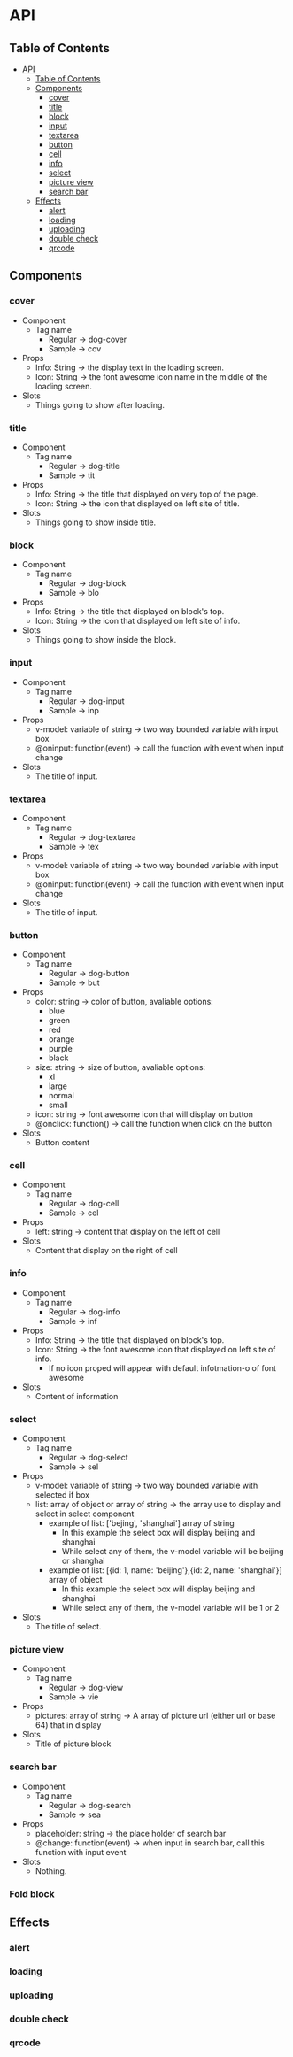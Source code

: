 # API

## Table of Contents

-   [API](#api)
    -   [Table of Contents](#table-of-contents)
    -   [Components](#components)
        -   [cover](#cover)
        -   [title](#title)
        -   [block](#block)
        -   [input](#input)
        -   [textarea](#textarea)
        -   [button](#button)
        -   [cell](#cell)
        -   [info](#info)
        -   [select](#select)
        -   [picture view](#picture-view)
        -   [search bar](#search-bar)
    -   [Effects](#effects)
        -   [alert](#alert)
        -   [loading](#loading)
        -   [uploading](#uploading)
        -   [double check](#double-check)
        -   [qrcode](#qrcode)

## Components

### cover

-   Component
    -   Tag name
        -   Regular -> dog-cover
        -   Sample -> cov
-   Props
    -   Info: String -> the display text in the loading screen.
    -   Icon: String -> the font awesome icon name in the middle  of the loading screen.
-   Slots
    -   Things going to show after loading.

### title

-   Component
    -   Tag name
        -   Regular -> dog-title
        -   Sample -> tit
-   Props
    -   Info: String -> the title that displayed on very top of the page.
    -   Icon: String -> the icon that displayed on left site of title.
-   Slots
    -   Things going to show inside title.

### block

-   Component
    -   Tag name
        -   Regular -> dog-block
        -   Sample -> blo
-   Props
    -   Info: String -> the title that displayed on block's top.
    -   Icon: String -> the icon that displayed on left site of info.
-   Slots
    -   Things going to show inside the block.

### input

-   Component
    -   Tag name
        -   Regular -> dog-input
        -   Sample -> inp
-   Props
    -   v-model: variable of string -> two way bounded variable with input box
    -   @oninput: function(event) -> call the function with event when input change 
-   Slots
    -   The title of input.

### textarea

-   Component
    -   Tag name
        -   Regular -> dog-textarea
        -   Sample -> tex
-   Props
    -   v-model: variable of string -> two way bounded variable with input box
    -   @oninput: function(event) -> call the function with event when input change 
-   Slots
    -   The title of input.

### button

-   Component
    -   Tag name
        -   Regular -> dog-button
        -   Sample -> but
-   Props
    -   color: string -> color of button, avaliable options:
        -   blue
        -   green
        -   red
        -   orange
        -   purple
        -   black
    -   size: string -> size of button, avaliable options:
        -   xl
        -   large
        -   normal
        -   small
    -   icon: string -> font awesome icon that will display on button
    -   @onclick: function() -> call the function when click on the button
-   Slots
    -   Button content

### cell

-   Component
    -   Tag name
        -   Regular -> dog-cell
        -   Sample -> cel
-   Props
    -   left: string -> content that display on the left of cell
-   Slots
    -   Content that display on the right of cell

### info

-   Component
    -   Tag name
        -   Regular -> dog-info
        -   Sample -> inf
-   Props
    -   Info: String -> the title that displayed on block's top.
    -   Icon: String -> the font awesome icon that displayed on left site of info.
        -   If no icon proped will appear with default infotmation-o of font awesome
-   Slots
    -   Content of information

### select

-   Component
    -   Tag name
        -   Regular -> dog-select
        -   Sample -> sel
-   Props
    -   v-model: variable of string -> two way bounded variable with selected if box
    -   list: array of object or array of string -> the array use to display and select in select component
        -   example of list: ['bejing', 'shanghai'] array of string
            -   In this example the select box will display beijing and shanghai
            -   While select any of them, the v-model variable will be beijing or shanghai
        -   example of list: [{id: 1, name: 'beijing'},{id: 2, name: 'shanghai'}] array of object
            -   In this example the select box will display beijing and shanghai
            -   While select any of them, the v-model variable will be 1 or 2
-   Slots
    -   The title of select.

### picture view

-   Component
    -   Tag name
        -   Regular -> dog-view
        -   Sample -> vie
-   Props
    -   pictures: array of string -> A array of picture url (either url or base 64) that in display
-   Slots
    -   Title of picture block

### search bar

-   Component
    -   Tag name
        -   Regular -> dog-search
        -   Sample -> sea
-   Props
    -   placeholder: string -> the place holder of search bar
    -   @change: function(event) -> when input in search bar, call this function with input event
-   Slots
    -   Nothing.

### Fold block

## Effects

### alert

### loading

### uploading

### double check

### qrcode
